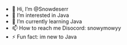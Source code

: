 - 👋 Hi, I’m @Snowdeserr
- 👀 I’m interested in Java
- 🌱 I’m currently learning Java
- 📫 How to reach me Disocord: snowymowyy
- ⚡ Fun fact: im new to Java

<!---
![Snowdesert](https://github.com/Snowdeserr/Snowdeserr/assets/138176996/40def38d-39cf-449e-8001-2a7ada7bc389)

--->
